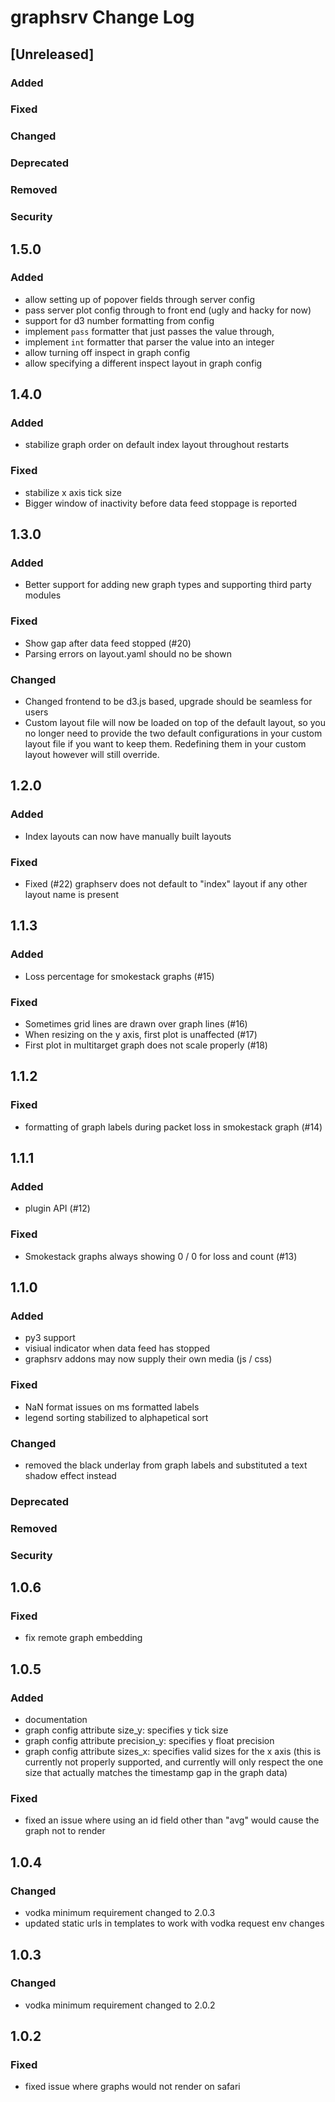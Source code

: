 
# graphsrv Change Log

## [Unreleased]

### Added
### Fixed
### Changed
### Deprecated
### Removed
### Security

## 1.5.0

### Added

- allow setting up of popover fields through server config
- pass server plot config through to front end (ugly and hacky for now)
- support for d3 number formatting from config
- implement `pass` formatter that just passes the value through,
- implement `int` formatter that parser the value into an integer
- allow turning off inspect in graph config
- allow specifying a different inspect layout in graph config

## 1.4.0

### Added

- stabilize graph order on default index layout throughout restarts

### Fixed

- stabilize x axis tick size
- Bigger window of inactivity before data feed stoppage is reported

## 1.3.0

### Added

- Better support for adding new graph types and supporting third party modules

### Fixed

- Show gap after data feed stopped (#20)
- Parsing errors on layout.yaml should no be shown

### Changed

- Changed frontend to be d3.js based, upgrade should be seamless for users
- Custom layout file will now be loaded on top of the default layout, so you no longer need to provide the two default configurations in your custom layout file if you want to keep them. Redefining them in your custom layout however will still override.

## 1.2.0

### Added

- Index layouts can now have manually built layouts

### Fixed

- Fixed (#22) graphserv does not default to "index" layout if any other layout name is present

## 1.1.3

### Added

- Loss percentage for smokestack graphs (#15)

### Fixed

- Sometimes grid lines are drawn over graph lines (#16)
- When resizing on the y axis, first plot is unaffected (#17)
- First plot in multitarget graph does not scale properly (#18)

## 1.1.2

### Fixed

- formatting of graph labels during packet loss in smokestack graph (#14)

## 1.1.1

### Added

- plugin API (#12)

### Fixed

- Smokestack graphs always showing 0 / 0 for loss and count (#13)

## 1.1.0

### Added

- py3 support
- visiual indicator when data feed has stopped
- graphsrv addons may now supply their own media (js / css)

### Fixed

- NaN format issues on ms formatted labels
- legend sorting stabilized to alphapetical sort

### Changed

- removed the black underlay from graph labels and substituted a text shadow effect instead

### Deprecated
### Removed
### Security

## 1.0.6
### Fixed

- fix remote graph embedding

## 1.0.5

### Added

- documentation
- graph config attribute size_y: specifies y tick size
- graph config attribute precision_y: specifies y float precision
- graph config attribute sizes_x: specifies valid sizes for the x axis (this is currently not properly
  supported, and currently will only respect the one size that actually matches the timestamp gap in the
  graph data)

### Fixed

- fixed an issue where using an id field other than "avg" would cause the graph not to render

## 1.0.4

### Changed

- vodka minimum requirement changed to 2.0.3
- updated static urls in templates to work with vodka request env changes

## 1.0.3

### Changed
- vodka minimum requirement changed to 2.0.2

## 1.0.2

### Fixed
- fixed issue where graphs would not render on safari
